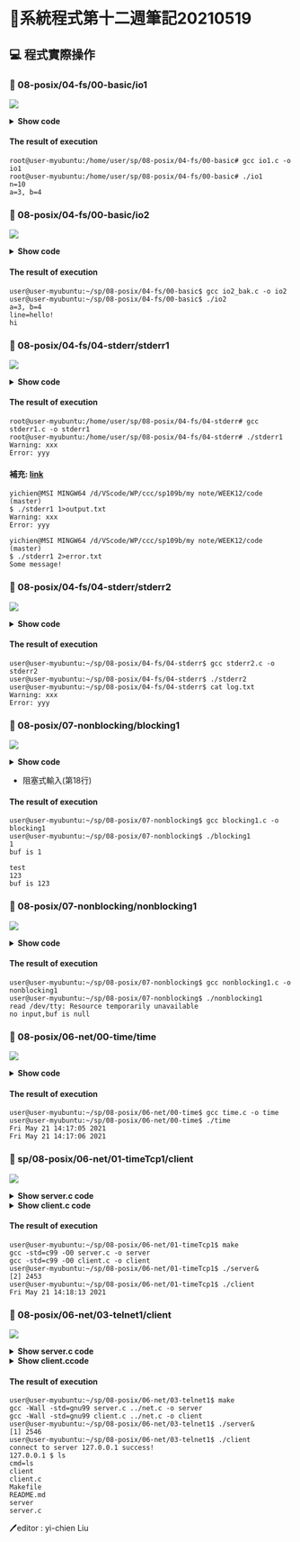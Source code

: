 # 📝系統程式第十二週筆記20210519

## 💻 程式實際操作
### 🔗 08-posix/04-fs/00-basic/io1
![](pic/io1.JPG)
<details>
  <summary><b>Show code</b></summary>

  ```
#include <stdio.h>
#include <unistd.h>
#include <sys/types.h>
#include <sys/stat.h>
#include <fcntl.h>
#define SMAX 128

int main() {
  int a = open("a.txt", O_RDWR); 
  int b = open("b.txt", O_CREAT|O_RDWR, 0644); //0644(讀取權限):自己、同一群組、所有其他人
  char text[SMAX];
  int n = read(a, text, SMAX);
  printf("n=%d\n", n);
  write(b, text, n);
  printf("a=%d, b=%d\n", a, b);
}
  ```
</details>

#### The result of execution
```
root@user-myubuntu:/home/user/sp/08-posix/04-fs/00-basic# gcc io1.c -o io1
root@user-myubuntu:/home/user/sp/08-posix/04-fs/00-basic# ./io1
n=10
a=3, b=4
```

### 🔗 08-posix/04-fs/00-basic/io2

![](pic/io2.JPG)
<details>
  <summary><b>Show code</b></summary>

  ```
#include <stdio.h>
#include <unistd.h>
#include <sys/types.h>
#include <sys/stat.h>
#include <fcntl.h>
#define SMAX 128

int main() {
  int a = open("a.txt", O_RDWR);
  int b = open("b.txt", O_WRONLY | O_APPEND | O_CREAT, 0644);
  char line[SMAX];
  int n = read(a, line, SMAX);
  write(b, line, n);
  printf("a=%d, b=%d\n", a, b);
  printf("line=%s\n", line);
}
  ```
</details>

#### The result of execution
```
user@user-myubuntu:~/sp/08-posix/04-fs/00-basic$ gcc io2_bak.c -o io2
user@user-myubuntu:~/sp/08-posix/04-fs/00-basic$ ./io2
a=3, b=4
line=hello!
hi
```

### 🔗 08-posix/04-fs/04-stderr/stderr1
![](pic/stderr1.JPG)
<details>
  <summary><b>Show code</b></summary>

  ```
#include <stdio.h>

int main() {
  fprintf(stdout, "Some message!\n");
  fprintf(stderr, "Warning: xxx\n");
  fprintf(stderr, "Error: yyy\n");
}
  ```
</details>

#### The result of execution
```
root@user-myubuntu:/home/user/sp/08-posix/04-fs/04-stderr# gcc stderr1.c -o stderr1
root@user-myubuntu:/home/user/sp/08-posix/04-fs/04-stderr# ./stderr1 
Warning: xxx
Error: yyy
```
#### 補充: [link](https://linuxize.com/post/bash-redirect-stderr-stdout/)
```
yichien@MSI MINGW64 /d/VScode/WP/ccc/sp109b/my note/WEEK12/code (master)
$ ./stderr1 1>output.txt
Warning: xxx
Error: yyy

yichien@MSI MINGW64 /d/VScode/WP/ccc/sp109b/my note/WEEK12/code (master)
$ ./stderr1 2>error.txt
Some message!
```

### 🔗 08-posix/04-fs/04-stderr/stderr2
![](pic/stderr2.JPG)
<details>
  <summary><b>Show code</b></summary>

  ```
#include <stdio.h>
#include <unistd.h>
#include <fcntl.h>

int main() {
  int fdb = open("log.txt", O_CREAT|O_RDWR, 0644);  // 打開檔案 log.txt 並取得代號 fdb
  dup2(fdb, 2); // 複製 fdb 檔案描述子到 2 (stderr)
  fprintf(stderr, "Warning: xxx\n");
  fprintf(stderr, "Error: yyy\n");
}
  ```
</details>

#### The result of execution
```
user@user-myubuntu:~/sp/08-posix/04-fs/04-stderr$ gcc stderr2.c -o stderr2
user@user-myubuntu:~/sp/08-posix/04-fs/04-stderr$ ./stderr2 
user@user-myubuntu:~/sp/08-posix/04-fs/04-stderr$ cat log.txt
Warning: xxx
Error: yyy
```

### 🔗 08-posix/07-nonblocking/blocking1 
![](pic/blocking1.JPG)
<details>
  <summary><b>Show code</b></summary>

  ```
#include<sys/types.h>
#include<sys/stat.h>
#include<fcntl.h>
#include<unistd.h>
#include<stdio.h>
#include<stdlib.h>

int main(int argc, char* argv[])
{
    int fd = open("/dev/tty",O_RDONLY); //Open the standard I / O file, which is blocked.
    if(fd == -1){
        perror("open /dev/tty");
        exit(1);
    }
    int ret = 0;
    char buf[1024] = {0};
    while(1){
        ret = read(fd, buf, sizeof(buf));
        if(ret == -1){
            perror("read");
            exit(1);
        }
        else if(ret == 0)
            printf("buf is null\n");
        else if(ret > 0)
            printf("buf is %s\n",buf);
        printf("test\n");
        sleep(1);
    }
    close(fd);

    return 0;
}
  ```
</details>

* 阻塞式輸入(第18行)
#### The result of execution
```
user@user-myubuntu:~/sp/08-posix/07-nonblocking$ gcc blocking1.c -o blocking1
user@user-myubuntu:~/sp/08-posix/07-nonblocking$ ./blocking1 
1
buf is 1

test
123
buf is 123
```

### 🔗 08-posix/07-nonblocking/nonblocking1 
![](pic/nonblocking1.JPG)
<details>
  <summary><b>Show code</b></summary>

  ```
#include<sys/types.h>
#include<sys/stat.h>
#include<fcntl.h>
#include<unistd.h>
#include<stdio.h>
#include<stdlib.h>

int main(int argc, char* argv[])
{
    int fd = open("/dev/tty", O_RDONLY | O_NONBLOCK); // O ﹣ Nonblock set file input and output to non blocking
    if(fd == -1){
        perror("open /dev/tty");
        exit(1);
    }
    int ret = 0;
    char buf[1024] = {0};
    while(1){
        ret = read(fd, buf, sizeof(buf));
        if(ret == -1){
            perror("read /dev/tty"); // fputs(stderr, "read /dev/tty")
            printf("no input,buf is null\n");
        }
        else {
            printf("ret = %d, buf is %s\n",ret, buf);
        }
        sleep(1);
    }
    close(fd);

    return 0;
}
  ```
</details>

#### The result of execution
```
user@user-myubuntu:~/sp/08-posix/07-nonblocking$ gcc nonblocking1.c -o nonblocking1
user@user-myubuntu:~/sp/08-posix/07-nonblocking$ ./nonblocking1 
read /dev/tty: Resource temporarily unavailable
no input,buf is null
```

### 🔗 08-posix/06-net/00-time/time
![](pic/time.JPG)
<details>
  <summary><b>Show code</b></summary>

  ```
#include <stdio.h>
#include <unistd.h>
#include <time.h>

int main(int argc, char *argv[]) {
  while(1) {
    time_t ticks = time(NULL);
    printf("%.24s\n", ctime(&ticks));
    sleep(1);
  }
}
  ```
</details>

#### The result of execution
```
user@user-myubuntu:~/sp/08-posix/06-net/00-time$ gcc time.c -o time
user@user-myubuntu:~/sp/08-posix/06-net/00-time$ ./time
Fri May 21 14:17:05 2021
Fri May 21 14:17:06 2021
```

### 🔗 sp/08-posix/06-net/01-timeTcp1/client
![](pic/serverclient1.JPG)
<details>
  <summary><b>Show server.c code</b></summary>

  ```
#include <sys/socket.h>
#include <sys/types.h>
#include <netinet/in.h>
#include <netdb.h>
#include <stdio.h>
#include <string.h>
#include <stdlib.h>
#include <unistd.h>
#include <errno.h>
#include <arpa/inet.h>
#include <time.h>
#include <assert.h>
#include <sys/wait.h>

#define PORT 8080

int main(int argc, char *argv[]) {
  int listenfd = socket(AF_INET, SOCK_STREAM, 0);
  assert(listenfd >= 0);
  struct sockaddr_in serv_addr;
  memset(&serv_addr, 0, sizeof(serv_addr));
  serv_addr.sin_family = AF_INET;
  serv_addr.sin_addr.s_addr = htonl(INADDR_ANY);
  serv_addr.sin_port = htons(PORT);

  assert(bind(listenfd, (struct sockaddr*)&serv_addr, sizeof(serv_addr)) >= 0);
  assert(listen(listenfd, 10) >= 0); // 最多十個同時連線
  char sendBuff[1025];
  memset(sendBuff, 0, sizeof(sendBuff));
  while(1) {
    int connfd = accept(listenfd, (struct sockaddr*)NULL, NULL);
    assert(connfd >= 0);
    time_t ticks = time(NULL);
    snprintf(sendBuff, sizeof(sendBuff), "%.24s\r\n", ctime(&ticks));
    assert(write(connfd, sendBuff, strlen(sendBuff)) >=0);
    close(connfd);
    sleep(1);
  }
}
  ```
</details>

<details>
  <summary><b>Show client.c code</b></summary>

  ```
#include <sys/socket.h>
#include <sys/types.h>
#include <netinet/in.h>
#include <netdb.h>
#include <stdio.h>
#include <string.h>
#include <stdlib.h>
#include <unistd.h>
#include <errno.h>
#include <arpa/inet.h>
#include <time.h>
#include <assert.h>
#include <sys/wait.h>

#define PORT 8080

int main(int argc, char *argv[]) {
  struct sockaddr_in serv_addr;
  memset(&serv_addr, 0, sizeof(serv_addr));
  serv_addr.sin_family = AF_INET;
  serv_addr.sin_port = htons(PORT);
  assert(inet_pton(AF_INET, "127.0.0.1", &serv_addr.sin_addr) > 0);

  int sockfd = socket(AF_INET, SOCK_STREAM, 0);
  assert(sockfd >=0);
  assert(connect(sockfd, (struct sockaddr *)&serv_addr, sizeof(serv_addr)) >= 0);
  char recvBuff[1024];
  int n;
  while ((n = read(sockfd, recvBuff, sizeof(recvBuff)-1)) > 0) {
    recvBuff[n] = 0;
    fputs(recvBuff, stdout);
  }
  return 0;
}
  ```
</details>

#### The result of execution
```
user@user-myubuntu:~/sp/08-posix/06-net/01-timeTcp1$ make
gcc -std=c99 -O0 server.c -o server
gcc -std=c99 -O0 client.c -o client
user@user-myubuntu:~/sp/08-posix/06-net/01-timeTcp1$ ./server&
[2] 2453
user@user-myubuntu:~/sp/08-posix/06-net/01-timeTcp1$ ./client
Fri May 21 14:18:13 2021
```

### 🔗 08-posix/06-net/03-telnet1/client
![](pic/serverclient2.JPG)
<details>
  <summary><b>Show server.c code</b></summary>

  ```
#include "../net.h"

int serv(int connfd) {
  close(STDOUT_FILENO);                    // 關閉 stdout
  dup2(connfd, STDOUT_FILENO);             // 用 connfd 取代 stdout
  dup2(connfd, STDERR_FILENO);             // 用 connfd 取代 stderr
  while (1) {
    char cmd[SMAX];
    int len = read(connfd, cmd, SMAX);     // 讀入 client 傳來的命令
    if (len <= 0) break;                   // 若沒讀到就結束了！
    strtok(cmd, "\n");                     // 把 \n 去除
    fprintf(stderr, "cmd=%s\n", cmd);      // 印出命令方便觀察
    if (strncmp(cmd, "exit", 4)==0) break; // 若是 exit 則離開！
    system(cmd);                           // 執行該命令 (由於 connfd 取代了 stdout，所以命令的輸出會直接傳回給 client)
    write(connfd, "\n", 1); // 至少要回應 1byte ，否則 client 會讀不到而導致當掉
  }
  close(connfd);            // 關閉連線
  exit(0);                  // 結束此子行程
}

int main(int argc, char *argv[]) {
  int port = (argc >= 2) ? atoi(argv[1]) : PORT;
  net_t net;
  net_init(&net, TCP, SERVER, port, NULL);
  net_bind(&net);
  net_listen(&net);
  while(1) { // 主迴圈：等待 client 連進來，然後啟動 serv 為其服務
    int connfd = net_accept(&net); // 等待連線進來
    assert(connfd >= 0);
    if (fork() <= 0) { // 創建新的行程去服務該連線。
      serv(connfd);    // 子行程開始執行 serv()
    }
  }
}
  ```
</details>

<details>
  <summary><b>Show client.ccode</b></summary>

  ```
  #include "../net.h"

int main(int argc, char *argv[]) {
  int port = (argc >= 2) ? atoi(argv[1]) : PORT;
  char *host = (argc >= 3) ? argv[2] : "localhost";
  net_t net;
  net_init(&net, TCP, CLIENT, port, host);
  net_connect(&net);
  char cmd[SMAX], recvBuff[TMAX], op[SMAX];
  printf("connect to server %s success!\n", net.serv_ip);
  while (1) { // 主迴圈：等待使用者輸入命令，然後發送請求給伺服器，並接收回應。
    printf("%s $ ", net.serv_ip);           // 印出提示訊息
    fgets(cmd, SMAX, stdin);                // 等待使用者輸入命令！
    write(net.sock_fd, cmd, strlen(cmd));   // 將命令傳給 server

    sscanf(cmd, "%s", op);                  // 取得指令
    if (strncmp(op, "exit", 4)==0) break;   // 若是 exit 則離開

    sleep(1);                               // 休息一秒鐘
    int n = read(net.sock_fd, recvBuff, TMAX-1); // 讀取 server 傳回來的訊息
    assert(n > 0);
    recvBuff[n-1] = '\0';                   // 字串結尾，把最後一個 \n 去掉!
    puts(recvBuff);                         // 顯示回應訊息
  }
  close(net.sock_fd);
  return 0;
}
  ```
</details>

#### The result of execution
```
user@user-myubuntu:~/sp/08-posix/06-net/03-telnet1$ make
gcc -Wall -std=gnu99 server.c ../net.c -o server
gcc -Wall -std=gnu99 client.c ../net.c -o client
user@user-myubuntu:~/sp/08-posix/06-net/03-telnet1$ ./server&
[1] 2546
user@user-myubuntu:~/sp/08-posix/06-net/03-telnet1$ ./client
connect to server 127.0.0.1 success!
127.0.0.1 $ ls
cmd=ls
client
client.c
Makefile
README.md
server
server.c
```


🖊️editor : yi-chien Liu
